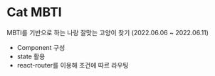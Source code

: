 # Cat MBTI
MBTI를 기반으로 하는 나랑 잘맞는 고양이 찾기 (2022.06.06 ~ 2022.06.11)

- Component 구성
- state 활용
- react-router를 이용해 조건에 따르 라우팅

